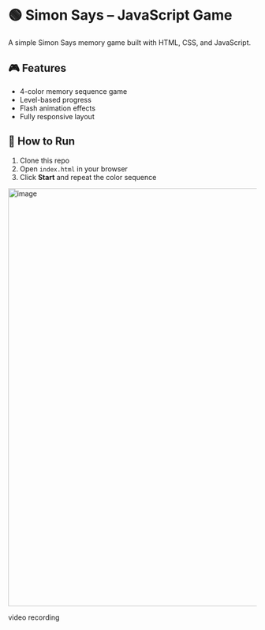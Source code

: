 # 🟢 Simon Says – JavaScript Game

A simple Simon Says memory game built with HTML, CSS, and JavaScript.

## 🎮 Features
- 4-color memory sequence game
- Level-based progress
- Flash animation effects
- Fully responsive layout

## 🚀 How to Run
1. Clone this repo
2. Open `index.html` in your browser
3. Click **Start** and repeat the color sequence

<img width="1242" height="847" alt="image" src="https://github.com/user-attachments/assets/7d6b8a1f-ced6-4ffc-8951-9f21491df897" />

video recording



